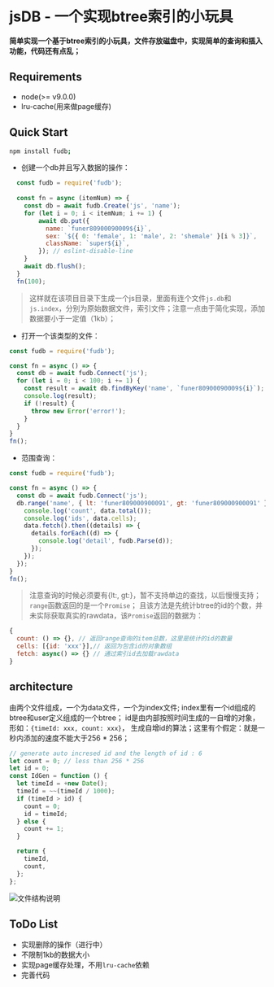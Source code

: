 jsDB - 一个实现btree索引的小玩具
=========================

**简单实现一个基于btree索引的小玩具，文件存放磁盘中，实现简单的查询和插入功能，代码还有点乱；**

Requirements
------------
* node(>= v9.0.0)
* lru-cache(用来做page缓存)

Quick Start
-----------
```bash
npm install fudb;
```
* 创建一个db并且写入数据的操作：
```javascript
  const fudb = require('fudb');
  
  const fn = async (itemNum) => {
  	const db = await fudb.Create('js', 'name');
  	for (let i = 0; i < itemNum; i += 1) {
  		await db.put({
  	      name: `funer80900090009${i}`,
  	      sex: `${{ 0: 'female', 1: 'male', 2: 'shemale' }[i % 3]}`,
  	      className: `super${i}`,
  	    }); // eslint-disable-line
  	}
  	await db.flush();
  }
  fn(100);
```
> 这样就在该项目目录下生成一个js目录，里面有连个文件`js.db`和`js.index`，分别为原始数据文件，索引文件；注意一点由于简化实现，添加数据要小于一定值（1kb）；

* 打开一个该类型的文件：

```javascript
const fudb = require('fudb');

const fn = async () => {
  const db = await fudb.Connect('js');
  for (let i = 0; i < 100; i += 1) {
    const result = await db.findByKey('name', `funer80900090009${i}`);
    console.log(result);
    if (!result) {
      throw new Error('error!');
    }
  }
}
fn();
```

* 范围查询：

```javascript
const fudb = require('fudb');

const fn = async () => {
  const db = await fudb.Connect('js');
  db.range('name', { lt: 'funer809000900091', gt: 'funer809000900091' }).then((data) => {
    console.log('count', data.total());
    console.log('ids', data.cells);
    data.fetch().then((details) => {
      details.forEach((d) => {
        console.log('detail', fudb.Parse(d));
      });
    });
  });
}
fn();

```

> 注意查询的时候必须要有{lt:, gt:}，暂不支持单边的查找，以后慢慢支持；`range`函数返回的是一个`Promise`；
且该方法是先统计btree的id的个数，并未实际获取真实的rawdata，该`Promise`返回的数据为：
```javascript
{
  count: () => {}, // 返回range查询的item总数，这里是统计的id的数量
  cells: [{id: 'xxx'}],// 返回为包含id的对象数组
  fetch: async() => {} // 通过索引id去加载rawdata
}
```

architecture
------------
  由两个文件组成，一个为data文件，一个为index文件; index里有一个id组成的btree和user定义组成的一个btree；
id是由内部按照时间生成的一自增的对象，形如：`{timeId: xxx, count: xxx}`， 生成自增id的算法；这里有个假定：就是一秒内添加的速度不能大于256 * 256；
```javascript
// generate auto incresed id and the length of id : 6
let count = 0; // less than 256 * 256
let id = 0;
const IdGen = function () {
  let timeId = +new Date();
  timeId = ~~(timeId / 1000);
  if (timeId > id) {
    count = 0;
    id = timeId;
  } else {
    count += 1;
  }

  return {
    timeId,
    count,
  };
};
```

![文件结构说明](https://raw.githubusercontent.com/funeyu/jsdb/master/screenshots/flow.png)

ToDo List
---------
- 实现删除的操作（进行中）
- 不限制1kb的数据大小
- 实现page缓存处理，不用`lru-cache`依赖
- 完善代码

